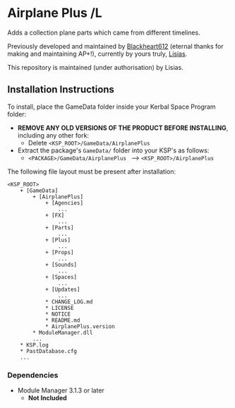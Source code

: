 # Airplane Plus /L

Adds a collection plane parts which came from different timelines.

Previously developed and maintained by [Blackheart612](https://forum.kerbalspaceprogram.com/index.php?/profile/42741-blackheart612/) (eternal thanks for making and maintaining AP+!), currently by yours truly, [Lisias](https://forum.kerbalspaceprogram.com/index.php?/profile/187168-lisias/).

This repository is maintained (under authorisation) by Lisias.


## Installation Instructions

To install, place the GameData folder inside your Kerbal Space Program folder:

* **REMOVE ANY OLD VERSIONS OF THE PRODUCT BEFORE INSTALLING**, including any other fork:
	+ Delete `<KSP_ROOT>/GameData/AirplanePlus`
* Extract the package's `GameData/` folder into your KSP's as follows:
	+ `<PACKAGE>/GameData/AirplanePlus ` --> `<KSP_ROOT>/AirplanePlus `

The following file layout must be present after installation:

```
<KSP_ROOT>
	+ [GameData]
		+ [AirplanePlus]
			+ [Agencies] 
				...
			+ [FX] 
				...
			+ [Parts] 
				...
			+ [Plus] 
				...
			+ [Props] 
				...
			+ [Sounds] 
				...
			+ [Spaces] 
				...
			+ [Updates] 
				...
			* CHANGE_LOG.md
			* LICENSE
			* NOTICE
			* README.md
			* AirplanePlus.version
		* ModuleManager.dll
		...
	* KSP.log
	* PastDatabase.cfg
	...
```


### Dependencies

* Module Manager 3.1.3 or later
	+ **Not Included**
